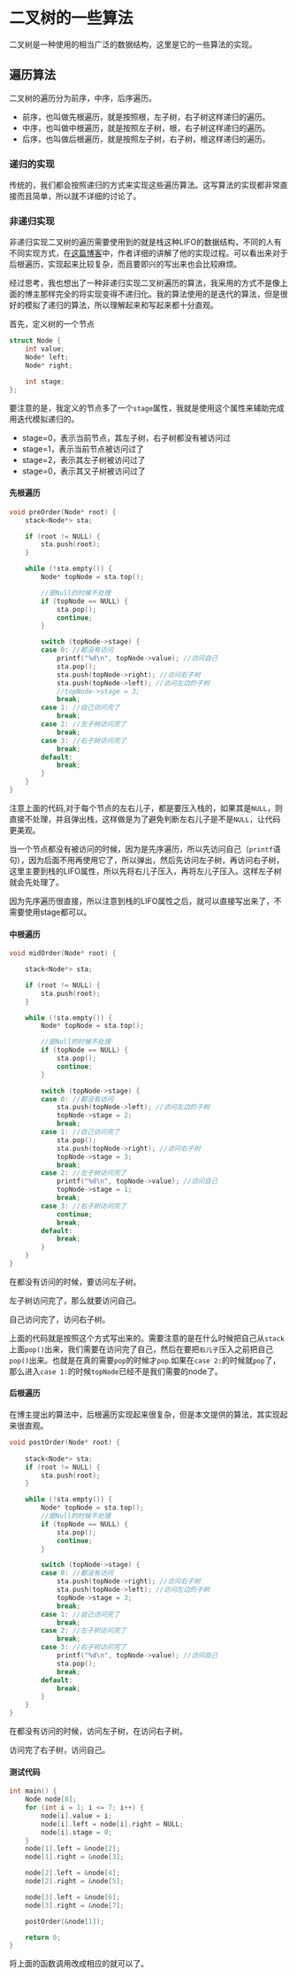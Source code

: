 二叉树的一些算法
===
二叉树是一种使用的相当广泛的数据结构，这里是它的一些算法的实现。

## 遍历算法
二叉树的遍历分为前序，中序，后序遍历。

* 前序，也叫做先根遍历，就是按照根，左子树，右子树这样递归的遍历。
* 中序，也叫做中根遍历，就是按照左子树，根，右子树这样递归的遍历。
* 后序，也叫做后根遍历，就是按照左子树，右子树，根这样递归的遍历。

### 递归的实现
传统的，我们都会按照递归的方式来实现这些遍历算法。这写算法的实现都非常直接而且简单，所以就不详细的讨论了。

### 非递归实现

非递归实现二叉树的遍历需要使用到的就是栈这种LIFO的数据结构，不同的人有不同实现方式，在[这篇博客](http://www.cnblogs.com/dolphin0520/archive/2011/08/25/2153720.html)中，作者详细的讲解了他的实现过程。可以看出来对于后根遍历，实现起来比较复杂，而且要即兴的写出来也会比较麻烦。

经过思考，我也想出了一种非递归实现二叉树遍历的算法，我采用的方式不是像上面的博主那样完全的将实现变得不递归化。我的算法使用的是迭代的算法，但是很好的模拟了递归的算法，所以理解起来和写起来都十分直观。

首先，定义树的一个节点
```c++
struct Node {
	int value;
	Node* left;
	Node* right;

	int stage;
};
```
要注意的是，我定义的节点多了一个`stage`属性，我就是使用这个属性来辅助完成用迭代模拟递归的。

* stage=0，表示当前节点，其左子树，右子树都没有被访问过
* stage=1，表示当前节点被访问过了
* stage=2，表示其左子树被访问过了
* stage=0，表示其又子树被访问过了

#### 先根遍历

```c++
void preOrder(Node* root) {
	stack<Node*> sta;

	if (root != NULL) {
		sta.push(root);
	}

	while (!sta.empty()) {
		Node* topNode = sta.top();

		//是Null的时候不处理 
		if (topNode == NULL) {
			sta.pop();
			continue;
		}

		switch (topNode->stage) {
		case 0: //都没有访问 
			printf("%d\n", topNode->value); //访问自己 
			sta.pop();
			sta.push(topNode->right); //访问右子树 
			sta.push(topNode->left); //访问左边的子树 			
			//topNode->stage = 3;
			break;
		case 1: //自己访问完了 
			break;
		case 2: //左子树访问完了 	
			break;
		case 3: //右子树访问完了 
			break;
		default:
			break;
		}
	}
}
```

注意上面的代码,对于每个节点的左右儿子，都是要压入栈的，如果其是`NULL`，则直接不处理，并且弹出栈，这样做是为了避免判断左右儿子是不是`NULL`，让代码更美观。

当一个节点都没有被访问的时候，因为是先序遍历，所以先访问自己（`printf`语句），因为后面不用再使用它了，所以弹出，然后先访问左子树，再访问右子树，这里主要到栈的LIFO属性，所以先将右儿子压入，再将左儿子压入。这样左子树就会先处理了。

因为先序遍历很直接，所以注意到栈的LIFO属性之后，就可以直接写出来了，不需要使用stage都可以。

#### 中根遍历

```c++
void midOrder(Node* root) {

	stack<Node*> sta;

	if (root != NULL) {
		sta.push(root);
	}

	while (!sta.empty()) {
		Node* topNode = sta.top();

		//是Null的时候不处理 
		if (topNode == NULL) {
			sta.pop();
			continue;
		}

		switch (topNode->stage) {
		case 0: //都没有访问 
			sta.push(topNode->left); //访问左边的子树 
			topNode->stage = 2;
			break;
		case 1: //自己访问完了 	
			sta.pop();
			sta.push(topNode->right); //访问右子树 	
			topNode->stage = 3;
			break;
		case 2: //左子树访问完了 
			printf("%d\n", topNode->value); //访问自己 
			topNode->stage = 1;
			break;
		case 3: //右子树访问完了 
			continue;
			break;
		default:
			break;
		}
	}
}
```

在都没有访问的时候，要访问左子树。

左子树访问完了，那么就要访问自己。

自己访问完了，访问右子树。

上面的代码就是按照这个方式写出来的。需要注意的是在什么时候把自己从`stack`上面`pop()`出来，我们需要在访问完了自己，然后在要把`右儿子`压入之前把自己`pop()`出来。也就是在真的需要`pop`的时候才`pop`.如果在`case 2:`的时候就`pop`了，那么进入`case 1:`的时候`topNode`已经不是我们需要的node了。

#### 后根遍历
在博主提出的算法中，后根遍历实现起来很复杂，但是本文提供的算法，其实现起来很直观。
```c++
void postOrder(Node* root) {
	
	stack<Node*> sta;
	if (root != NULL) {
		sta.push(root);
	}

	while (!sta.empty()) {
		Node* topNode = sta.top();
		//是Null的时候不处理 
		if (topNode == NULL) {
			sta.pop();
			continue;
		}

		switch (topNode->stage) {
		case 0: //都没有访问 
			sta.push(topNode->right); //访问右子树 
			sta.push(topNode->left); //访问左边的子树 
			topNode->stage = 3;
			break;
		case 1: //自己访问完了 	
			break;
		case 2: //左子树访问完了 			
			break;
		case 3: //右子树访问完了 
			printf("%d\n", topNode->value); //访问自己 
			sta.pop();
			break;
		default:
			break;
		}
	}
}
```
在都没有访问的时候，访问左子树，在访问右子树。

访问完了右子树，访问自己。


#### 测试代码
```c++
int main() {
	Node node[8];
	for (int i = 1; i <= 7; i++) {
		node[i].value = i;
		node[i].left = node[i].right = NULL;
		node[i].stage = 0;
	}
	node[1].left = &node[2];
	node[1].right = &node[3];

	node[2].left = &node[4];
	node[2].right = &node[5];

	node[3].left = &node[6];
	node[3].right = &node[7];

	postOrder(&node[1]);

	return 0;
}
```

将上面的函数调用改成相应的就可以了。